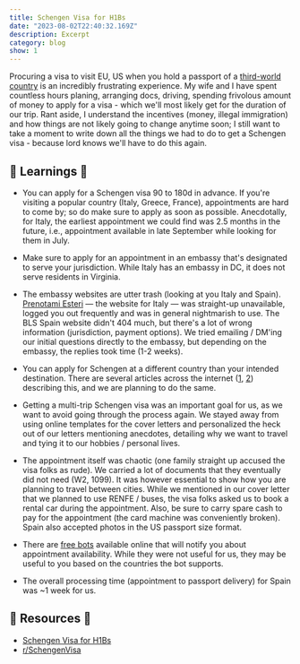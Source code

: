 ```yaml
---
title: Schengen Visa for H1Bs
date: "2023-08-02T22:40:32.169Z"
description: Excerpt
category: blog
show: 1
---
```


Procuring a visa to visit EU, US when you hold a passport of a [third-world country](https://wisevoter.com/country-rankings/third-world-countries/) is an incredibly frustrating experience. My wife and I have spent countless hours planing, arranging docs, driving, spending frivolous amount of money to apply for a visa - which we'll most likely get for the duration of our trip. Rant aside, I understand the incentives (money, illegal immigration) and how things are not likely going to change anytime soon; I still want to take a moment to write down all the things we had to do to get a Schengen visa - because lord knows we'll have to do this again.

## 🌟 Learnings 🌟

- You can apply for a Schengen visa 90 to 180d in advance. If you're visiting a popular country (Italy, Greece, France), appointments are hard to come by; so do make sure to apply as soon as possible. Anecdotally, for Italy, the earliest appointment we could find was 2.5 months in the future, i.e., appointment available in late September while looking for them in July.

- Make sure to apply for an appointment in an embassy that's designated to serve your jurisdiction. While Italy has an embassy in DC, it does not serve residents in Virginia.

- The embassy websites are utter trash (looking at you Italy and Spain). [Prenotami Esteri](https://prenotami.esteri.it/Home?ReturnUrl=%2fServices) — the website for Italy — was straight-up unavailable, logged you out frequently and was in general nightmarish to use. The BLS Spain website didn't 404 much, but there's a lot of wrong information (jurisdiction, payment options). We tried emailing / DM'ing our initial questions directly to the embassy, but depending on the embassy, the replies took time (1-2 weeks).

- You can apply for Schengen at a different country than your intended destination. There are several articles across the internet ([1](https://www.atlys.com/post/applying-to-schengen-country-im-not-going-to), [2](https://www.tripadvisor.in/ShowTopic-g187147-i14-k11605744-Not_visiting_the_country_that_issued_my_Schengen_visa-Paris_Ile_de_France.html)) describing this, and we are planning to do the same.

- Getting a multi-trip Schengen visa was an important goal for us, as we want to avoid going through the process again. We stayed away from using online templates for the cover letters and personalized the heck out of our letters mentioning anecdotes, detailing why we want to travel and tying it to our hobbies / personal lives. 


- The appointment itself was chaotic (one family straight up accused the visa folks as rude). We carried a lot of documents that they eventually did not need (W2, 1099). It was however essential to show how you are planning to travel between cities. While we mentioned in our cover letter that we planned to use RENFE / buses, the visa folks asked us to book a rental car during the appointment. Also, be sure to carry spare cash to pay for the appointment (the card machine was conveniently broken). Spain also accepted photos in the US passport size format.

- There are [free bots](https://t.me/UKVFSBot) available online that will notify you about appointment availability. While they were not useful for us, they may be useful to you based on the countries the bot supports.

- The overall processing time (appointment to passport delivery) for Spain was ~1 week for us. 


## 🌟 Resources 🌟

- [Schengen Visa for H1Bs](https://www.youtube.com/watch?v=IaH9nDFBUvc&t=145s)
- [r/SchengenVisa](https://www.reddit.com/r/SchengenVisa/)
